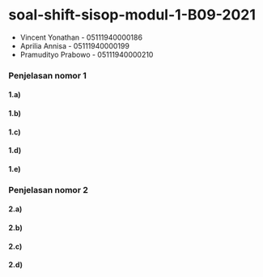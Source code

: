 # soal-shift-sisop-modul-1-B09-2021

* Vincent Yonathan    - 05111940000186
* Aprilia Annisa      - 05111940000199
* Pramudityo Prabowo  - 05111940000210

### Penjelasan nomor 1
#### 1.a)

#### 1.b)

#### 1.c)

#### 1.d)

#### 1.e)


### Penjelasan nomor 2
#### 2.a)

#### 2.b)

#### 2.c)

#### 2.d)
